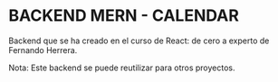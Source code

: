 # BACKEND MERN - CALENDAR 

Backend que se ha creado en el curso de  React: de cero a experto de Fernando Herrera.

Nota: Este backend se puede reutilizar para otros proyectos.